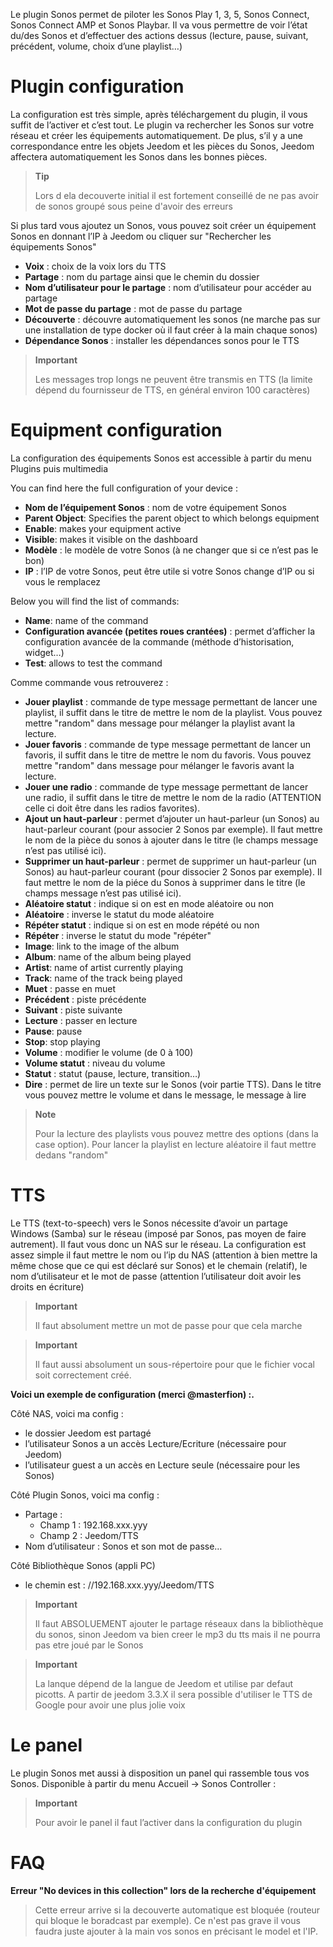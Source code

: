 Le plugin Sonos permet de piloter les Sonos Play 1, 3, 5, Sonos Connect,
Sonos Connect AMP et Sonos Playbar. Il va vous permettre de voir l’état
du/des Sonos et d’effectuer des actions dessus (lecture, pause, suivant,
précédent, volume, choix d’une playlist…​)

# Plugin configuration

La configuration est très simple, après téléchargement du plugin, il
vous suffit de l’activer et c’est tout. Le plugin va rechercher les
Sonos sur votre réseau et créer les équipements automatiquement. De
plus, s’il y a une correspondance entre les objets Jeedom et les pièces
du Sonos, Jeedom affectera automatiquement les Sonos dans les bonnes
pièces.

> **Tip**
>
> Lors d ela decouverte initial il est fortement conseillé de ne pas avoir de sonos groupé sous peine d'avoir des erreurs

Si plus tard vous ajoutez un Sonos, vous pouvez soit créer un équipement
Sonos en donnant l’IP à Jeedom ou cliquer sur "Rechercher les
équipements Sonos"

-   **Voix** : choix de la voix lors du TTS
-   **Partage** : nom du partage ainsi que le chemin du dossier
-   **Nom d’utilisateur pour le partage** : nom d’utilisateur pour
    accéder au partage
-   **Mot de passe du partage** : mot de passe du partage
-   **Découverte** : découvre automatiquement les sonos (ne marche pas
    sur une installation de type docker où il faut créer à la main
    chaque sonos)
-   **Dépendance Sonos** : installer les dépendances sonos pour le TTS

> **Important**
>
> Les messages trop longs ne peuvent être transmis en TTS (la limite
> dépend du fournisseur de TTS, en général environ 100 caractères)

# Equipment configuration

La configuration des équipements Sonos est accessible à partir du menu
Plugins puis multimedia

You can find here the full configuration of your device :

-   **Nom de l’équipement Sonos** : nom de votre équipement Sonos
-   **Parent Object**: Specifies the parent object to which belongs
    equipment
-   **Enable**: makes your equipment active
-   **Visible**: makes it visible on the dashboard
-   **Modèle** : le modèle de votre Sonos (à ne changer que si ce n’est
    pas le bon)
-   **IP** : l’IP de votre Sonos, peut être utile si votre Sonos change
    d’IP ou si vous le remplacez

Below you will find the list of commands:

-   **Name**: name of the command
-   **Configuration avancée (petites roues crantées)** : permet
    d’afficher la configuration avancée de la commande (méthode
    d’historisation, widget…​)
-   **Test**: allows to test the command

Comme commande vous retrouverez :

-   **Jouer playlist** : commande de type message permettant de lancer
    une playlist, il suffit dans le titre de mettre le nom de
    la playlist. Vous pouvez mettre "random" dans message pour mélanger
    la playlist avant la lecture.
-   **Jouer favoris** :  commande de type message permettant de lancer
    un favoris, il suffit dans le titre de mettre le nom du favoris. Vous
    pouvez mettre "random" dans message pour mélanger le favoris avant la lecture.
-   **Jouer une radio** : commande de type message permettant de lancer
    une radio, il suffit dans le titre de mettre le nom de la radio
    (ATTENTION celle ci doit être dans les radios favorites).
-   **Ajout un haut-parleur** : permet d’ajouter un haut-parleur
    (un Sonos) au haut-parleur courant (pour associer 2 Sonos
    par exemple). Il faut mettre le nom de la pièce du sonos à ajouter
    dans le titre (le champs message n’est pas utilisé ici).
-   **Supprimer un haut-parleur** : permet de supprimer un haut-parleur
    (un Sonos) au haut-parleur courant (pour dissocier 2 Sonos
    par exemple). Il faut mettre le nom de la piéce du Sonos à supprimer
    dans le titre (le champs message n’est pas utilisé ici).
-   **Aléatoire statut** : indique si on est en mode aléatoire ou non
-   **Aléatoire** : inverse le statut du mode aléatoire
-   **Répéter statut** : indique si on est en mode répété ou non
-   **Répéter** : inverse le statut du mode "répéter"
-   **Image**: link to the image of the album
-   **Album**: name of the album being played
-   **Artist**: name of artist currently playing
-   **Track**: name of the track being played
-   **Muet** : passe en muet
-   **Précédent** : piste précédente
-   **Suivant** : piste suivante
-   **Lecture** : passer en lecture
-   **Pause**: pause
-   **Stop**: stop playing
-   **Volume** : modifier le volume (de 0 à 100)
-   **Volume statut** : niveau du volume
-   **Statut** : statut (pause, lecture, transition…​)
-   **Dire** : permet de lire un texte sur le Sonos (voir partie TTS).
    Dans le titre vous pouvez mettre le volume et dans le message, le
    message à lire

> **Note**
>
> Pour la lecture des playlists vous pouvez mettre des options (dans la
> case option). Pour lancer la playlist en lecture aléatoire il faut
> mettre dedans "random"

# TTS

Le TTS (text-to-speech) vers le Sonos nécessite d’avoir un partage
Windows (Samba) sur le réseau (imposé par Sonos, pas moyen de faire
autrement). Il faut vous donc un NAS sur le réseau. La configuration est
assez simple il faut mettre le nom ou l’ip du NAS (attention à bien
mettre la même chose que ce qui est déclaré sur Sonos) et le chemain
(relatif), le nom d’utilisateur et le mot de passe (attention
l’utilisateur doit avoir les droits en écriture)

> **Important**
>
> Il faut absolument mettre un mot de passe pour que cela marche

> **Important**
>
> Il faut aussi absolument un sous-répertoire pour que le fichier vocal
> soit correctement créé.

**Voici un exemple de configuration (merci @masterfion) :.**

Côté NAS, voici ma config :

-   le dossier Jeedom est partagé
-   l’utilisateur Sonos a un accès Lecture/Ecriture (nécessaire
    pour Jeedom)
-   l’utilisateur guest a un accès en Lecture seule (nécessaire pour
    les Sonos)

Côté Plugin Sonos, voici ma config :

-   Partage :
    -   Champ 1 : 192.168.xxx.yyy
    -   Champ 2 : Jeedom/TTS
-   Nom d’utilisateur : Sonos et son mot de passe…​

Côté Bibliothèque Sonos (appli PC)
-   le chemin est : //192.168.xxx.yyy/Jeedom/TTS

> **Important**
>
> Il faut ABSOLUEMENT ajouter le partage réseaux dans la bibliothèque du sonos, sinon Jeedom va bien creer le mp3 du tts mais il ne pourra pas etre joué par le Sonos

> **Important**
>
> La lanque dépend de la langue de Jeedom et utilise par defaut picotts. A partir de jeedom 3.3.X il sera possible d'utiliser le TTS de Google pour avoir une plus jolie voix


# Le panel

Le plugin Sonos met aussi à disposition un panel qui rassemble tous vos
Sonos. Disponible à partir du menu Accueil → Sonos Controller :

> **Important**
>
> Pour avoir le panel il faut l’activer dans la configuration du plugin

# FAQ

**Erreur "No devices in this collection" lors de la recherche d'équipement**
>
> Cette erreur arrive si la decouverte automatique est bloquée (routeur qui bloque le boradcast par exemple). Ce n'est pas grave il vous faudra juste ajouter à la main vos sonos en précisant le model et l'IP.

